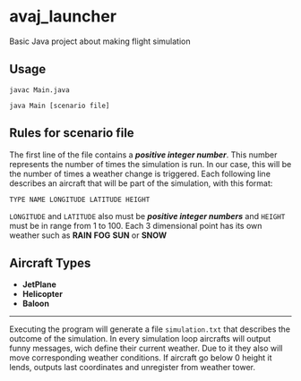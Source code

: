 # avaj_launcher
Basic Java project about making flight simulation

## Usage
```javac Main.java```

```java Main [scenario file]```

## Rules for scenario file
The first line of the file contains a ***positive integer number***. This number represents the
number of times the simulation is run. In our case, this will be the number of times a
weather change is triggered.
Each following line describes an aircraft that will be part of the simulation, with this
format: 

```TYPE NAME LONGITUDE LATITUDE HEIGHT```

```LONGITUDE``` and ```LATITUDE``` also must be ***positive integer numbers*** and ```HEIGHT``` must be in range from 1 to 100.
Each 3 dimensional point has its own weather such as **RAIN** **FOG** **SUN** or **SNOW**

## Aircraft Types
* **JetPlane**
* **Helicopter**
* **Baloon**

<hr>

Executing the program will generate a file ```simulation.txt``` that describes the outcome
of the simulation. In every simulation loop aircrafts will output funny messages, wich define their current weather. Due to it they also will move corresponding weather conditions. If aircraft go below 0 height it lends, outputs last coordinates and unregister from weather tower.
